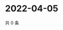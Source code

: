 # 2022-04-05

共 0 条

<!-- BEGIN WEIBO -->
<!-- 最后更新时间 Tue Apr 05 2022 07:13:46 GMT+0800 (China Standard Time) -->

<!-- END WEIBO -->
